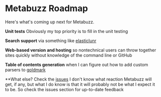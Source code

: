 # Metabuzz Roadmap

Here's what's coming up next for Metabuzz.

**Unit tests** Obviously my top priority is to fill in the unit testing

**Search support** via something like [elasticlunr](https://github.com/weixsong/elasticlunr.js)

**Web-based version and hosting** so nontechnical users can throw together sites quickly without knowledge of the command line or GitHub

**Table of contents generation** when I can figure out how to add custom parsers to [goldmark](https://github.com/yuin/goldmark)

**What else? Check the [issues](https://github.com/metabuzz/metabuzz/issues) I don't know what reaction Metabuzz will get, if any, but what I do know is that it will probably not be what I expect it to be. So check the issues section for up-to-date feedback

